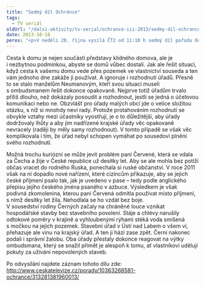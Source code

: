 ```yaml
---
title: "Sedmý díl Ochránce"
tags:
  - TV seriál
oldUrl: "/dalsi-aktivity/tv-serial/ochrance-iii-2013/sedmy-dil-ochrance-1/"
date: 2013-10-18
perex: "<p>V neděli 20. října vysílá ČT2 od 11:10 h sedmý díl pořadu Ochránce. Tři příběhy tohoto dílu spojuje nejspíš trpělivost, kterou se stěžovatelé museli při jednání s úřady obrnit. První řešili problém s příjezdovou cestou přes cizí pozemek, další s anglickým přepisem svého jména a třetí se snažili zamezit nepovoleným stavbám v sousedství. Repríza tohoto dílu je na programu ČT2 tentokrát až v pátek 25. 10. v 9:10 a další opakování jsou pak zařazena do vysílání ČT2 v neděli a úterý vždy po půlnoci.</p>"
---
```


<!-- imported from the old website -->

<p>Cesta k domu je nejen součástí představy klidného domova, ale je i nezbytnou podmínkou, abyste se domů vůbec dostali. Jak ale řešit situaci, když cesta k vašemu domu vede přes pozemek ve vlastnictví souseda a ten vám jednoho dne zakáže ji používat. A ignoruje i rozhodnutí úřadů. Přesně to se stalo manželům Neumanovým, kteří svou situaci museli s ombudsmanem řešit dokonce opakovaně. Nejprve totiž úřadům trvalo příliš dlouho, než dokázaly posoudit a rozhodnout, jestli se jedná o účelovou komunikaci nebo ne. Obzvlášť pro úřady malých obcí jde o velice složitou otázku, s níž si mnohdy neví rady. Protože protahováním rozhodnutí se obvykle vztahy mezi účastníky vyostřují, je o to důležitější, aby úřady dodržovaly lhůty a aby jim nadřízené krajské úřady věc opakovaně nevracely (raději by měly samy rozhodnout). V tomto případě se však věc komplikovala i tím, že úřad nebyl schopen vymáhat po sousedovi plnění svého rozhodnutí.</p><p>Možná trochu kuriózní se může jevit problém paní Červené, která se vdala za Čecha a žije v České republice už desítky let. Aby se ale mohla bez potíží občas vracet do rodného Ruska, ponechala si ruské občanství. V roce 2011 však na ni dopadlo nové nařízení, které cizincům přikazuje, aby se jejich české příjmení psalo tak, jak je uvedeno v pase – tedy podle anglického přepisu jejího českého jména psaného v azbuce. Výsledkem je však podivná zkomolenina, kterou paní Červená odmítla používat místo příjmení, s nímž desítky let žila. Nehodlala se ho vzdát bez boje.<br />V sousedství rodiny Černých začaly na chráněné louce vznikat hospodářské stavby bez stavebního povolení. Stáje a chlévy narušily odtokové poměry v krajině a vyhloubenými rýhami stéká voda smíšená s močkou na jejich pozemek. Stavební úřad v Ústí nad Labem o všem ví, přehazuje ale vinu na krajský úřad. A ten ji hází zase zpět. Černí nakonec podali i správní žalobu. Oba úřady přestaly dokonce reagovat na výtky ombudsmana, který se snažil přimět je alespoň k tomu, ať vlastníkovi udělují pokuty za užívání nepovolených staveb.</p><p>Po odvysílání najdete záznam tohoto dílu zde: <a title="Otevření do nového okna" href="http://www.ceskatelevize.cz/porady/10363268581-ochrance/313281381960013/" target="_blank">http://www.ceskatelevize.cz/porady/10363268581-ochrance/313281381960013/</a> <img alt="" src="https://www.ochrance.cz/typo3/ext/od_linkdesc/icons/external.gif" class="od_linkdesc_icon_external" /></p>

